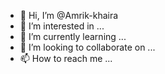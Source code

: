 - 👋 Hi, I’m @Amrik-khaira
- 👀 I’m interested in ...
- 🌱 I’m currently learning ...
- 💞️ I’m looking to collaborate on ...
- 📫 How to reach me ...

<!---
Amrik-khaira/Amrik-khaira is a ✨ special ✨ repository because its `README.md` (this file) appears on your GitHub profile.
You can click the Preview link to take a look at your changes.
--->
